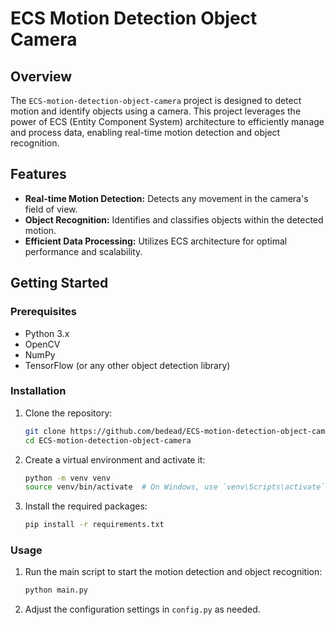 # ECS Motion Detection Object Camera

## Overview
The `ECS-motion-detection-object-camera` project is designed to detect motion and identify objects using a camera. This project leverages the power of ECS (Entity Component System) architecture to efficiently manage and process data, enabling real-time motion detection and object recognition.

## Features
- **Real-time Motion Detection:** Detects any movement in the camera's field of view.
- **Object Recognition:** Identifies and classifies objects within the detected motion.
- **Efficient Data Processing:** Utilizes ECS architecture for optimal performance and scalability.

## Getting Started

### Prerequisites
- Python 3.x
- OpenCV
- NumPy
- TensorFlow (or any other object detection library)

### Installation
1. Clone the repository:
    ```sh
    git clone https://github.com/bedead/ECS-motion-detection-object-camera.git
    cd ECS-motion-detection-object-camera
    ```
2. Create a virtual environment and activate it:
    ```sh
    python -m venv venv
    source venv/bin/activate  # On Windows, use `venv\Scripts\activate`
    ```
3. Install the required packages:
    ```sh
    pip install -r requirements.txt
    ```

### Usage
1. Run the main script to start the motion detection and object recognition:
    ```sh
    python main.py
    ```
2. Adjust the configuration settings in `config.py` as needed.
